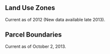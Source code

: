 ## Land Use Zones

Current as of 2012 (New data available late 2013).

## Parcel Boundaries

Current as of October 2, 2013.
